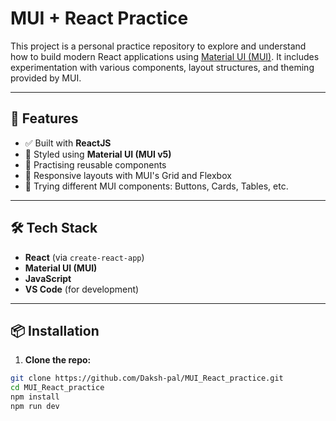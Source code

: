 # MUI + React Practice

This project is a personal practice repository to explore and understand how to build modern React applications using [Material UI (MUI)](https://mui.com/). It includes experimentation with various components, layout structures, and theming provided by MUI.

---

## 🚀 Features

- ✅ Built with **ReactJS**
- 🎨 Styled using **Material UI (MUI v5)**
- 🧩 Practising reusable components
- 📱 Responsive layouts with MUI's Grid and Flexbox
- 🧪 Trying different MUI components: Buttons, Cards, Tables, etc.

---

## 🛠️ Tech Stack

- **React** (via `create-react-app`)
- **Material UI (MUI)**
- **JavaScript**
- **VS Code** (for development)

---


## 📦 Installation

1. **Clone the repo:**

```bash
git clone https://github.com/Daksh-pal/MUI_React_practice.git
cd MUI_React_practice
npm install
npm run dev
```

